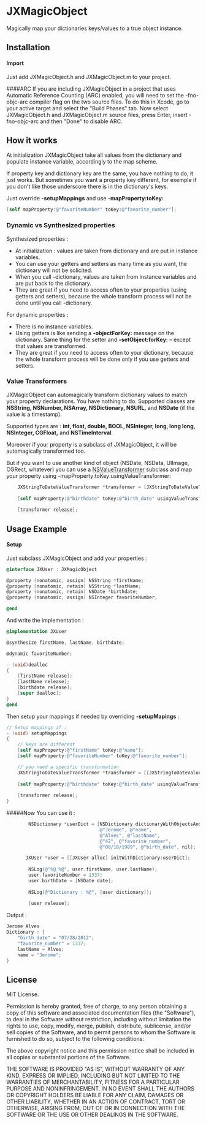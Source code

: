 JXMagicObject
=============

Magically map your dictionaries keys/values to a true object instance.

## Installation

#### Import
Just add JXMagicObject.h and JXMagicObject.m to your project.

####ARC
If you are including JXMagicObject in a project that uses Automatic Reference Counting (ARC) enabled, you will need to set the -fno-objc-arc compiler flag on the two source files. To do this in Xcode, go to your active target and select the "Build Phases" tab. Now select JXMagicObject.h and JXMagicObject.m source files, press Enter, insert -fno-objc-arc and then "Done" to disable ARC.


## How it works

At initialization JXMagicObject take all values from the dictionary and populate instance variable, accordingly to the map scheme.

If property key and dictionary key are the same, you have nothing to do, it just works.
But sometimes you want a property key different, for exemple if you don't like those underscore there is in the dictionary's keys. 

Just override **-setupMappings** and use **-mapProperty:toKey:**
```objective-c
[self mapProperty:@"favoriteNumber" toKey:@"favorite_number"];
```

### Dynamic vs Synthesized properties

Synthesized properties :
- At initialization : values are taken from dictionary and are put in instance variables.
- You can use your getters and setters as many time as you want, the dictionary will not be solicited.
- When you call -dictionary, values are taken from instance variables and are put back to the dictionary.
- They are great if you need to access often to your properties (using getters and setters), because the whole transform process will not be done until you call -dictionary.

For dynamic properties :
- There is no instance variables.
- Using getters is like sending a **-objectForKey:** message on the dictionary. Same thing for the setter and **-setObject:forKey:** – except that values are transformed.
- They are great if you need to access often to your dictionary, because the whole transform process will be done only if you use getters and setters.

### Value Transformers

JXMagicObject can automagically transform dictionary values to match your property declarations. You have nothing to do.
Supported classes are **NSString, NSNumber, NSArray, NSDictionary, NSURL,** and **NSDate** (if the value is a timestamp).

Supported types are : **int, float, double, BOOL, NSInteger, long, long long, NSInteger, CGFloat,** and **NSTimeInterval**.

Moreover if your property is a subclass of JXMagicObject, it will be automagically transformed too.


But if you want to use another kind of object (NSDate, NSData, UIImage, CGRect, whatever) you can use a [NSValueTransformer](http://developer.apple.com/library/mac/#documentation/Cocoa/Reference/Foundation/Classes/NSValueTransformer_Class/Reference/Reference.html) subclass and map your property using -mapProperty:toKey:usingValueTransformer:
```objective-c
    JXStringToDateValueTransformer *transformer = [JXStringToDateValueTransformer new];
    
    [self mapProperty:@"birthdate" toKey:@"birth_date" usingValueTransformer:transformer];
    
    [transformer release];
```

## Usage Example

#### Setup
Just subclass JXMagicObject and add your properties :

```objective-c
@interface JXUser : JXMagicObject

@property (nonatomic, assign) NSString *firstName;
@property (nonatomic, retain) NSString *lastName;
@property (nonatomic, retain) NSDate *birthdate;
@property (nonatomic, assign) NSInteger favoriteNumber;

@end
```

And write the implementation :

```objective-c
@implementation JXUser

@synthesize firstName, lastName, birthdate;

@dynamic favoriteNumber;

- (void)dealloc
{
    [firstName release];
    [lastName release];
    [birthdate release];
    [super dealloc];
}
@end
```

Then setup your mappings if needed by overriding **-setupMapings** :

```objective-c
// Setup mappings if :
- (void) setupMappings
{
    // keys are different
    [self mapProperty:@"firstName" toKey:@"name"];
    [self mapProperty:@"favoriteNumber" toKey:@"favorite_number"];

    // you need a specific transformation
    JXStringToDateValueTransformer *transformer = [[JXStringToDateValueTransformer alloc] init];
    
    [self mapProperty:@"birthdate" toKey:@"birth_date" usingValueTransformer:transformer];
    
    [transformer release];
}
```

#####Now You can use it :
```objective-c
        NSDictionary *userDict = [NSDictionary dictionaryWithObjectsAndKeys:
                                  @"Jerome", @"name",
                                  @"Alves", @"lastName",
                                  @"42", @"favorite_number",
                                  @"08/18/1989", @"birth_date", nil];

       JXUser *user = [[JXUser alloc] initWithDictionary:userDict];
 
        NSLog(@"%@ %@", user.firstName, user.lastName);
        user.favoriteNumber = 1337;
        user.birthDate = [NSDate date];
        
        NSLog(@"Dictionary : %@", [user dictionary]);
        
        [user release];
```
Output : 
```objective-c
Jerome Alves
Dictionary : {
    "birth_date" = "07/28/2012";
    "favorite_number" = 1337;
    lastName = Alves;
    name = "Jerome";
}
```

## License 
MIT License.

Permission is hereby granted, free of charge, to any person obtaining a copy of this software and associated documentation files (the "Software"), to deal in the Software without restriction, including without limitation the rights to use, copy, modify, merge, publish, distribute, sublicense, and/or sell copies of the Software, and to permit persons to whom the Software is furnished to do so, subject to the following conditions:

The above copyright notice and this permission notice shall be included in all copies or substantial portions of the Software.

THE SOFTWARE IS PROVIDED "AS IS", WITHOUT WARRANTY OF ANY KIND, EXPRESS OR IMPLIED, INCLUDING BUT NOT LIMITED TO THE WARRANTIES OF MERCHANTABILITY, FITNESS FOR A PARTICULAR PURPOSE AND NONINFRINGEMENT. IN NO EVENT SHALL THE AUTHORS OR COPYRIGHT HOLDERS BE LIABLE FOR ANY CLAIM, DAMAGES OR OTHER LIABILITY, WHETHER IN AN ACTION OF CONTRACT, TORT OR OTHERWISE, ARISING FROM, OUT OF OR IN CONNECTION WITH THE SOFTWARE OR THE USE OR OTHER DEALINGS IN THE SOFTWARE.